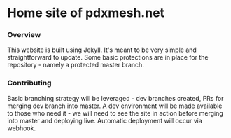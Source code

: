 # Home site of pdxmesh.net

### Overview


This website is built using Jekyll. It's meant to be very simple and straightforward to update. Some basic protections are in place for the repository - namely a protected master branch. 

### Contributing

Basic branching strategy will be leveraged - dev branches created, PRs for merging dev branch into master. A dev environment will be made available to those who need it - we will need to see the site in action before merging into master and deploying live. Automatic deployment will occur via webhook.

